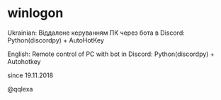 # winlogon
<p>
Ukrainian: Віддалене керуванням ПК через бота в Discord: Python(discordpy) + AutoHotKey

English: Remote control of PC with bot in Discord: Python(discordpy) + Autohotkey
</p>

since 19.11.2018

@qqlexa
